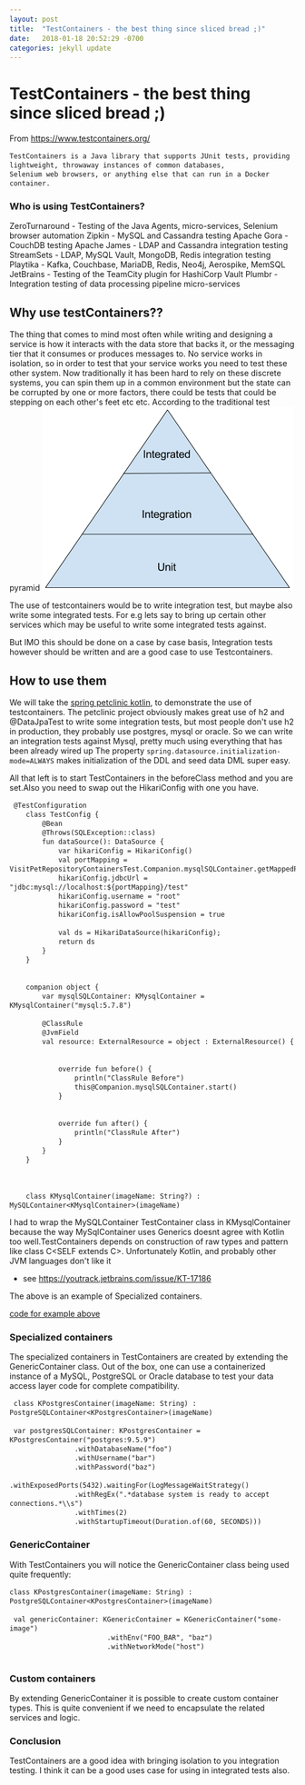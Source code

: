 ```yaml
---
layout: post
title:  "TestContainers - the best thing since sliced bread ;)"
date:   2018-01-18 20:52:29 -0700
categories: jekyll update
---
```

# TestContainers - the best thing since sliced bread ;)

From https://www.testcontainers.org/

```
TestContainers is a Java library that supports JUnit tests, providing lightweight, throwaway instances of common databases,
Selenium web browsers, or anything else that can run in a Docker container.
```

### Who is using TestContainers?
ZeroTurnaround - Testing of the Java Agents, micro-services, Selenium browser automation
Zipkin - MySQL and Cassandra testing
Apache Gora - CouchDB testing
Apache James - LDAP and Cassandra integration testing
StreamSets - LDAP, MySQL Vault, MongoDB, Redis integration testing
Playtika - Kafka, Couchbase, MariaDB, Redis, Neo4j, Aerospike, MemSQL
JetBrains - Testing of the TeamCity plugin for HashiCorp Vault
Plumbr - Integration testing of data processing pipeline micro-services

## Why use testContainers??
The thing that comes to mind most often while writing and designing a service is how it interacts with
the data store that backs it, or the messaging tier that it consumes or produces messages to.
No service works in isolation, so in order to test that your service works you need to test these 
other system.
Now traditionally it has been hard to rely on these discrete systems, you can spin them up in a common 
environment but the state can be corrupted by one or more factors, there could be tests that could be stepping 
on each other's feet etc etc.
According to the traditional test pyramid
![consul](/assets/traditional-testing-pyramid-31.png) 

The use of testcontainers would be to write integration test, but maybe also write some integrated tests.
For e.g lets say to bring up certain other services which may be useful to write some integrated tests against.

But IMO this should be done on a case by case basis,
Integration tests however should be written and are a good case to use Testcontainers.

## How to use them

We will take the  [spring petclinic kotlin](https://github.com/spring-petclinic/spring-petclinic-kotlin), to demonstrate the use of testcontainers.
The petclinic project obviously makes great use of h2 and @DataJpaTest to write some integration tests, but most people don't use h2 in production, 
they probably use postgres, mysql or oracle.
So we can write an integration tests against Mysql, pretty much using everything that has been already wired up
The property ```
spring.datasource.initialization-mode=ALWAYS ``` makes initialization of the DDL and seed data DML super easy.

All that left is to start TestContainers in the beforeClass method and you are set.Also you need to swap
out the HikariConfig with one you have.

```
 @TestConfiguration
    class TestConfig {
        @Bean
        @Throws(SQLException::class)
        fun dataSource(): DataSource {
            var hikariConfig = HikariConfig()
            val portMapping = VisitPetRepositoryContainersTest.Companion.mysqlSQLContainer.getMappedPort(3306)
            hikariConfig.jdbcUrl = "jdbc:mysql://localhost:${portMapping}/test"
            hikariConfig.username = "root"
            hikariConfig.password = "test"
            hikariConfig.isAllowPoolSuspension = true

            val ds = HikariDataSource(hikariConfig);
            return ds
        }
    }


    companion object {
        var mysqlSQLContainer: KMysqlContainer = KMysqlContainer("mysql:5.7.8")

        @ClassRule
        @JvmField
        val resource: ExternalResource = object : ExternalResource() {


            override fun before() {
                println("ClassRule Before")
                this@Companion.mysqlSQLContainer.start()
            }


            override fun after() {
                println("ClassRule After")
            }
        }
    }



    class KMysqlContainer(imageName: String?) : MySQLContainer<KMysqlContainer>(imageName)

``` 

I had to wrap the MySQLContainer TestContainer class in KMysqlContainer because the way MySqlContainer uses Generics doesnt agree with 
Kotlin too well.TestContainers depends on construction of raw types and pattern like class C<SELF extends C<SELF>>. Unfortunately Kotlin, and probably other JVM languages don't like it
 - see https://youtrack.jetbrains.com/issue/KT-17186
 
 The above is an example of Specialized containers.
 
 [code for example above](https://github.com/arnabmitra/spring-petclinic-kotlin) 
 
 ### Specialized containers
 The specialized containers in TestContainers are created by extending the GenericContainer class. 
 Out of the box, one can use a containerized instance of a MySQL, PostgreSQL or Oracle database to test your data access layer code for complete compatibility.

```
 class KPostgresContainer(imageName: String) : PostgreSQLContainer<KPostgresContainer>(imageName)

 var postgresSQLContainer: KPostgresContainer = KPostgresContainer("postgres:9.5.9")
                .withDatabaseName("foo")
                .withUsername("bar")
                .withPassword("baz")
                .withExposedPorts(5432).waitingFor(LogMessageWaitStrategy()
                .withRegEx(".*database system is ready to accept connections.*\\s")
                .withTimes(2)
                .withStartupTimeout(Duration.of(60, SECONDS)))

```
### GenericContainer
With TestContainers you will notice the GenericContainer class being used quite frequently:

```
class KPostgresContainer(imageName: String) : PostgreSQLContainer<KPostgresContainer>(imageName)

 val genericContainer: KGenericContainer = KGenericContainer("some-image")
                        .withEnv("FOO_BAR", "baz")
                        .withNetworkMode("host")


```

### Custom containers
By extending GenericContainer it is possible to create custom container types. 
This is quite convenient if we need to encapsulate the related services and logic.


### Conclusion
TestContainers are a good idea with bringing isolation to you integration testing.
I think it can be a good uses case for using in integrated tests also.
